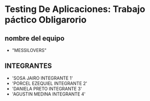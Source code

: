 # Testing De Aplicaciones: Trabajo páctico Obligarorio



## nombre del equipo

-    "MESSILOVERS"

## INTEGRANTES
   
-   'SOSA JAIRO INTEGRANTE 1'
-   'PORCEL EZEQUIEL INTEGRANTE 2'
-   'DANIELA PRETO INTEGRANTE 3'
-   'AGUSTIN MEDINA INTEGRANTE 4'
